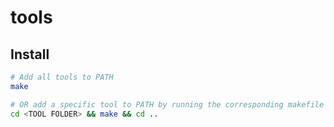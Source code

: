 # tools
## Install
```bash
# Add all tools to PATH
make

# OR add a specific tool to PATH by running the corresponding makefile
cd <TOOL FOLDER> && make && cd ..
```
